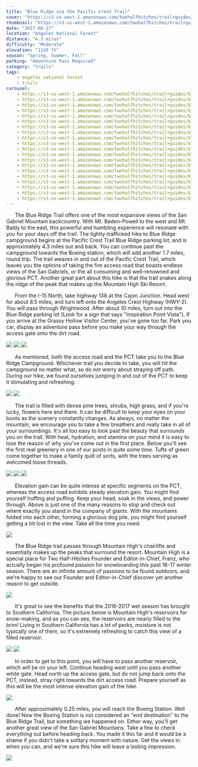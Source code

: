 ```yaml
---
title: "Blue Ridge via the Pacific Crest Trail"
cover: "https://s3-us-west-1.amazonaws.com/twohalfhitches/trail+guides/blue+ridge/_J8A2146.jpg"
thumbnail: "https://s3-us-west-1.amazonaws.com/twohalfhitches/trail+guides/blue+ridge/_J8A2146-thumbnail.jpg"
date: "2017-08-17"
location: "Angeles National Forest"
distance: "4.3 miles"
difficulty: "Moderate"
elevation: "1128 ft"
season: "Spring, Summer, Fall"
parking: "Adventure Pass Required"
category: "trails"
tags:
    - angeles national forest
    - trails
carousel:
    - https://s3-us-west-1.amazonaws.com/twohalfhitches/trail+guides/blue+ridge/_J8A2074.jpg
    - https://s3-us-west-1.amazonaws.com/twohalfhitches/trail+guides/blue+ridge/_J8A2078.jpg
    - https://s3-us-west-1.amazonaws.com/twohalfhitches/trail+guides/blue+ridge/_J8A2080.jpg
    - https://s3-us-west-1.amazonaws.com/twohalfhitches/trail+guides/blue+ridge/_J8A2092.jpg
    - https://s3-us-west-1.amazonaws.com/twohalfhitches/trail+guides/blue+ridge/_J8A2094.jpg
    - https://s3-us-west-1.amazonaws.com/twohalfhitches/trail+guides/blue+ridge/_J8A2102.jpg
    - https://s3-us-west-1.amazonaws.com/twohalfhitches/trail+guides/blue+ridge/_J8A2115.jpg
    - https://s3-us-west-1.amazonaws.com/twohalfhitches/trail+guides/blue+ridge/_J8A2116.jpg
    - https://s3-us-west-1.amazonaws.com/twohalfhitches/trail+guides/blue+ridge/_J8A2151.jpg
    - https://s3-us-west-1.amazonaws.com/twohalfhitches/trail+guides/blue+ridge/_J8A2161.jpg
    - https://s3-us-west-1.amazonaws.com/twohalfhitches/trail+guides/blue+ridge/_J8A2176.jpg
    - https://s3-us-west-1.amazonaws.com/twohalfhitches/trail+guides/blue+ridge/_J8A2184.jpg
    - https://s3-us-west-1.amazonaws.com/twohalfhitches/trail+guides/blue+ridge/_J8A2210.jpg
    - https://s3-us-west-1.amazonaws.com/twohalfhitches/trail+guides/blue+ridge/_J8A2237.jpg
    - https://s3-us-west-1.amazonaws.com/twohalfhitches/trail+guides/blue+ridge/_J8A2243.jpg
    - https://s3-us-west-1.amazonaws.com/twohalfhitches/trail+guides/blue+ridge/_J8A2252.jpg
    - https://s3-us-west-1.amazonaws.com/twohalfhitches/trail+guides/blue+ridge/_J8A2265.jpg
    - https://s3-us-west-1.amazonaws.com/twohalfhitches/trail+guides/blue+ridge/_J8A2266.jpg
    - https://s3-us-west-1.amazonaws.com/twohalfhitches/trail+guides/blue+ridge/_J8A2274.jpg
    - https://s3-us-west-1.amazonaws.com/twohalfhitches/trail+guides/blue+ridge/_J8A2297.jpg
---
```


&nbsp;&nbsp;&nbsp;&nbsp;&nbsp;&nbsp;The Blue Ridge Trail offers one of the most expansive views
of the San Gabriel Mountain backcountry. With Mt. Baden-Powell to the west and Mt. Baldy to
the east, this powerful and humbling experience will resonate with you for your days off the
trail. The lightly-trafficked hike to Blue Ridge campground begins at the Pacific Crest Trail
Blue Ridge parking lot, and is approximately 4.3 miles out and back. You can continue past the
campground towards the Boeing station, which will add another 1.7 miles, round trip. The trail
weaves in and out of the Pacific Crest Trail, which leaves you the options of taking the fire
access road that boasts endless views of the San Gabriels, or the all consuming and
well-renowned and glorious PCT. Another great part about this hike is that the trail snakes
along the ridge of the peak that makes up the Mountain High Ski Resort.

&nbsp;&nbsp;&nbsp;&nbsp;&nbsp;&nbsp;From the I-15 North, take highway 138 at the Cajon
Junction. Head west for about 8.5 miles, and turn left onto the Angeles Crest Highway
(HWY-2). You will pass through Wrightwood. After about 10 miles, turn out into the Blue
Ridge parking lot (Look for a sign that says "Inspiration Point Vista"). If you arrive at
the Grassy Hollow Visitor Center, you've gone too far. Park you car, display an adventure
pass before you make your way through the access gate onto the dirt road.

![](https://s3-us-west-1.amazonaws.com/twohalfhitches/trail+guides/blue+ridge/_J8A2073.jpg)
![](https://s3-us-west-1.amazonaws.com/twohalfhitches/trail+guides/blue+ridge/_J8A2075.jpg)
![](https://s3-us-west-1.amazonaws.com/twohalfhitches/trail+guides/blue+ridge/_J8A2081.jpg)

&nbsp;&nbsp;&nbsp;&nbsp;&nbsp;&nbsp;As mentioned, both the access road and the PCT take you to the Blue Ridge Campground.
Whichever trail you decide to take, you will hit the campground no matter what, so do
not worry about straying off path. During our hike, we found ourselves jumping in and out
of the PCT to keep it stimulating and refreshing.

![](https://s3-us-west-1.amazonaws.com/twohalfhitches/trail+guides/blue+ridge/_J8A2096.jpg)
![](https://s3-us-west-1.amazonaws.com/twohalfhitches/trail+guides/blue+ridge/_J8A2110.jpg)

&nbsp;&nbsp;&nbsp;&nbsp;&nbsp;&nbsp;The trail is filled with dense pine trees, shrubs, high grass, and if you're lucky,
flowers here and there. It can be difficult to keep your eyes on your boots as the scenery
constantly changes. As always, no matter the mountain, we encourage you to take a few
breathers and really take in all of your surroundings. It's all too easy to look past the
beauty that surrounds you on the trail. With heat, hydration, and stamina on your mind it
is easy to lose the reason of why you've come out in the first place. Below you'll see the
first real greenery in one of our posts in quite some time. Tufts of green come together to
make a family quilt of sorts, with the trees serving as welcomed loose threads.

![](https://s3-us-west-1.amazonaws.com/twohalfhitches/trail+guides/blue+ridge/_J8A2121.jpg)
![](https://s3-us-west-1.amazonaws.com/twohalfhitches/trail+guides/blue+ridge/_J8A2129.jpg)
![](https://s3-us-west-1.amazonaws.com/twohalfhitches/trail+guides/blue+ridge/_J8A2140.jpg)

&nbsp;&nbsp;&nbsp;&nbsp;&nbsp;&nbsp;Elevation gain can be quite intense at specific segments on the PCT, whereas the
access road exhibits steady elevation gain. You might find yourself huffing and puffing.
Keep your head, soak in the views, and power through. Above is just one of the many reasons
to stop and check out where exactly you stand in the company of giants. With the mountains
folded into each other, forming a glorious dog pile, you might find yourself getting a bit
lost in the view. Take all the time you need.

![](https://s3-us-west-1.amazonaws.com/twohalfhitches/trail+guides/blue+ridge/_J8A2183.jpg)

&nbsp;&nbsp;&nbsp;&nbsp;&nbsp;&nbsp;The Blue Ridge trail passes through Mountain High's chairlifts and essentially makes
up the peaks that surround the resort. Mountain High is a special place for Two Half-Hitches
Founder and Editor-in-Chief, Franz, who actually began his profound passion for snowboarding
this past 16-17 winter season. There are an infinite amount of passions to be found outdoors,
and we're happy to see our Founder and Editor-in-Chief discover yet another reason to get outside.

![](https://s3-us-west-1.amazonaws.com/twohalfhitches/trail+guides/blue+ridge/_J8A2166.jpg)

&nbsp;&nbsp;&nbsp;&nbsp;&nbsp;&nbsp;It's great to see the benefits that the 2016-2017 wet season has brought to
Southern California. The picture below is Mountain High's reservoirs for snow-making,
and as you can see, the reservoirs are nearly filled to the brim! Living in Southern
California has a lot of perks, moisture is not typically one of them, so it's extremely
refreshing to catch this view of a filled reservoir.

![](https://s3-us-west-1.amazonaws.com/twohalfhitches/trail+guides/blue+ridge/_J8A2195.jpg)
![](https://s3-us-west-1.amazonaws.com/twohalfhitches/trail+guides/blue+ridge/_J8A2242.jpg)

&nbsp;&nbsp;&nbsp;&nbsp;&nbsp;&nbsp;In order to get to this point, you will have to pass another reservoir, which will
be on your left. Continue heading west until you pass another white gate. Head north up
the access gate, but do not jump back onto the PCT, instead, stray right towards the dirt
access road. Prepare yourself as this will be the most intense elevation gain of the hike.

![](https://s3-us-west-1.amazonaws.com/twohalfhitches/trail+guides/blue+ridge/_J8A2268.jpg)

&nbsp;&nbsp;&nbsp;&nbsp;&nbsp;&nbsp;After approximately 0.25 miles, you will reach the Boeing Station. Well done! Now the
Boeing Station is not considered an "end destination" to the Blue Ridge Trail, but
something we happened on. Either way, you'll get another great view of the San Gabriel
Mountains. Take a few to check everything out before heading back. You made it this far
and it would be a shame if you didn't take a solitary moment with nature. Get the views
in when you can, and we're sure this hike will leave a lasting impression.

![](https://s3-us-west-1.amazonaws.com/twohalfhitches/trail+guides/blue+ridge/_J8A2272.jpg)
